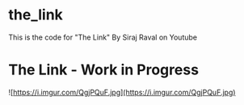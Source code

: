 # the_link
This is the code for "The Link" By Siraj Raval on Youtube

# The Link - Work in Progress 

![https://i.imgur.com/QgjPQuF.jpg](https://i.imgur.com/QgjPQuF.jpg)
